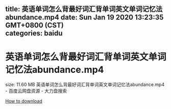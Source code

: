 
title: 英语单词怎么背最好词汇背单词英文单词记忆法abundance.mp4
date: Sun Jan 19 2020 13:23:35 GMT+0800 (CST)    
categories: baidu
---

# 英语单词怎么背最好词汇背单词英文单词记忆法abundance.mp4
size: 11.60 MB
 英语单词怎么背最好词汇背单词英文单词记忆法abundance.mp4 - 百度云网盘资源 - 大力盘搜索
 

[How to download](https://bpcam.bemobtrk.com/go/2ceec3aa-1ca2-46d6-b9ff-aaa5c184517c?jno=279)